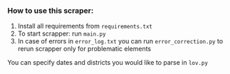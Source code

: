 ### How to use this scraper:
1. Install all requirements from `requirements.txt`
1. To start scrapper: run `main.py`
1. In case of errors in `error_log.txt` you can run `error_correction.py` to rerun scrapper only for problematic elements

You can specify dates and districts you would like to parse in `lov.py`
